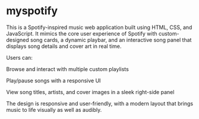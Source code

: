 # myspotify
This is a Spotify-inspired music web application built using HTML, CSS, and JavaScript.
 It mimics the core user experience of Spotify with custom-designed song cards, a dynamic playbar, and an interactive song panel that displays song details and cover art in real time.

Users can:

Browse and interact with multiple custom playlists

Play/pause songs with a responsive UI

View song titles, artists, and cover images in a sleek right-side panel

The design is responsive and user-friendly, with a modern layout that brings music to life visually as well as audibly.

